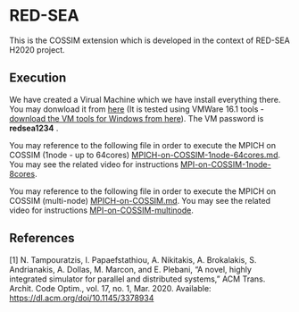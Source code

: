 # RED-SEA
This is the COSSIM extension which is developed in the context of RED-SEA H2020 project.

## Execution
We have created a Virual Machine which we have install everything there. You may donwload it from [here](http://kition.mhl.tuc.gr:8000/d/427ddfb41a) (It is tested using VMWare 16.1 tools - [download the VM tools for Windows from here](http://kition.mhl.tuc.gr:8000/f/1932b6edea)). The VM password is <b>redsea1234</b> .

You may reference to the following file in order to execute the MPICH on COSSIM (1node - up to 64cores) [MPICH-on-COSSIM-1node-64cores.md](MPICH-on-COSSIM-1node-64cores.md). You may see the related video for instructions [MPI-on-COSSIM-1node-8cores](http://kition.mhl.tuc.gr:8000/f/d5bbd01294).

You may reference to the following file in order to execute the MPICH on COSSIM (multi-node) [MPICH-on-COSSIM.md](MPICH-on-COSSIM.md). You may see the related video for instructions [MPI-on-COSSIM-multinode](http://kition.mhl.tuc.gr:8000/f/9f423380e6).

## References
<a id="1">[1]</a> 
N. Tampouratzis, I. Papaefstathiou, A. Nikitakis, A. Brokalakis,
S. Andrianakis, A. Dollas, M. Marcon, and E. Plebani, “A novel,
highly integrated simulator for parallel and distributed systems,”
ACM Trans. Archit. Code Optim., vol. 17, no. 1, Mar. 2020.
Available: https://dl.acm.org/doi/10.1145/3378934
